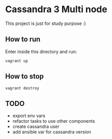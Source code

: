 # Cassandra 3 Multi node

This project is just for study purpose :)

## How to run

Enter inside this directory and run:
```
vagrant up
```

## How to stop
```
vagrant destroy
```

## TODO
 - export env vars
 - refactor tasks to use other components
 - create cassandra user
 - add ansible var for cassandra version  
